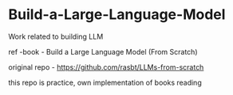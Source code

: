 # Build-a-Large-Language-Model

Work related to building LLM

ref -book - Build a Large Language Model (From Scratch)

original repo - https://github.com/rasbt/LLMs-from-scratch

this repo is practice, own implementation of books reading